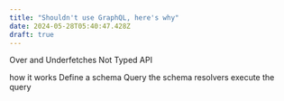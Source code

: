```yaml
---
title: "Shouldn't use GraphQL, here's why"
date: 2024-05-28T05:40:47.428Z
draft: true
---
```


Over and Underfetches
Not Typed API

how it works
Define a schema
Query the schema
resolvers execute the query
